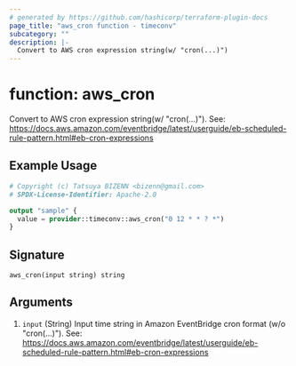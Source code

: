 ```yaml
---
# generated by https://github.com/hashicorp/terraform-plugin-docs
page_title: "aws_cron function - timeconv"
subcategory: ""
description: |-
  Convert to AWS cron expression string(w/ "cron(...)")
---
```


# function: aws_cron

Convert to AWS cron expression string(w/ "cron(...)"). See: https://docs.aws.amazon.com/eventbridge/latest/userguide/eb-scheduled-rule-pattern.html#eb-cron-expressions

## Example Usage

```terraform
# Copyright (c) Tatsuya BIZENN <bizenn@gmail.com>
# SPDX-License-Identifier: Apache-2.0

output "sample" {
  value = provider::timeconv::aws_cron("0 12 * * ? *")
}
```

## Signature

<!-- signature generated by tfplugindocs -->
```text
aws_cron(input string) string
```

## Arguments

<!-- arguments generated by tfplugindocs -->
1. `input` (String) Input time string in Amazon EventBridge cron format (w/o "cron(...)"). See: https://docs.aws.amazon.com/eventbridge/latest/userguide/eb-scheduled-rule-pattern.html#eb-cron-expressions

